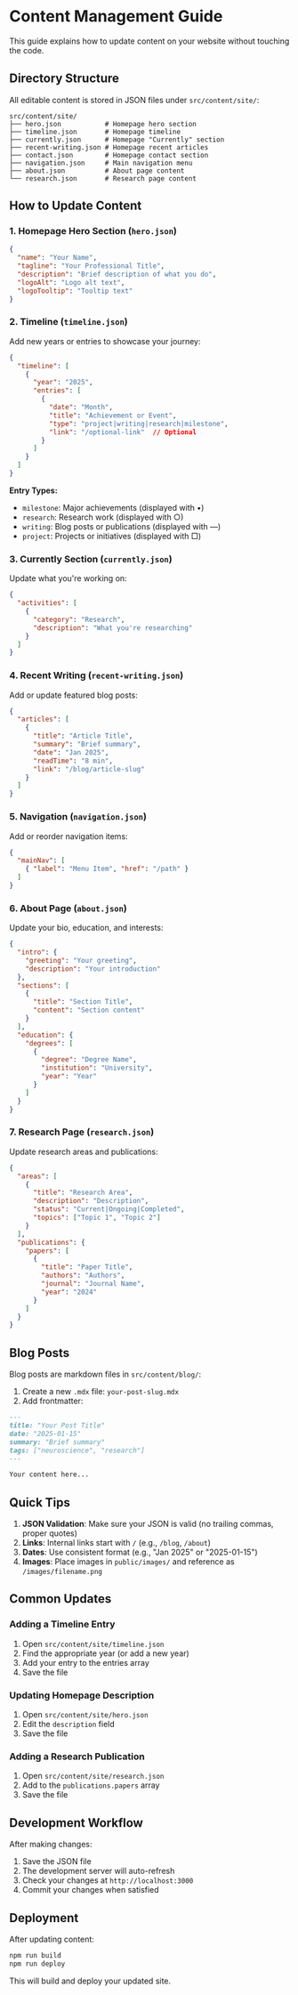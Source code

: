 # Content Management Guide

This guide explains how to update content on your website without touching the code.

## Directory Structure

All editable content is stored in JSON files under `src/content/site/`:

```
src/content/site/
├── hero.json           # Homepage hero section
├── timeline.json       # Homepage timeline
├── currently.json      # Homepage "Currently" section
├── recent-writing.json # Homepage recent articles
├── contact.json        # Homepage contact section
├── navigation.json     # Main navigation menu
├── about.json          # About page content
└── research.json       # Research page content
```

## How to Update Content

### 1. Homepage Hero Section (`hero.json`)
```json
{
  "name": "Your Name",
  "tagline": "Your Professional Title",
  "description": "Brief description of what you do",
  "logoAlt": "Logo alt text",
  "logoTooltip": "Tooltip text"
}
```

### 2. Timeline (`timeline.json`)
Add new years or entries to showcase your journey:
```json
{
  "timeline": [
    {
      "year": "2025",
      "entries": [
        {
          "date": "Month",
          "title": "Achievement or Event",
          "type": "project|writing|research|milestone",
          "link": "/optional-link"  // Optional
        }
      ]
    }
  ]
}
```

**Entry Types:**
- `milestone`: Major achievements (displayed with •)
- `research`: Research work (displayed with ○)
- `writing`: Blog posts or publications (displayed with ―)
- `project`: Projects or initiatives (displayed with □)

### 3. Currently Section (`currently.json`)
Update what you're working on:
```json
{
  "activities": [
    {
      "category": "Research",
      "description": "What you're researching"
    }
  ]
}
```

### 4. Recent Writing (`recent-writing.json`)
Add or update featured blog posts:
```json
{
  "articles": [
    {
      "title": "Article Title",
      "summary": "Brief summary",
      "date": "Jan 2025",
      "readTime": "8 min",
      "link": "/blog/article-slug"
    }
  ]
}
```

### 5. Navigation (`navigation.json`)
Add or reorder navigation items:
```json
{
  "mainNav": [
    { "label": "Menu Item", "href": "/path" }
  ]
}
```

### 6. About Page (`about.json`)
Update your bio, education, and interests:
```json
{
  "intro": {
    "greeting": "Your greeting",
    "description": "Your introduction"
  },
  "sections": [
    {
      "title": "Section Title",
      "content": "Section content"
    }
  ],
  "education": {
    "degrees": [
      {
        "degree": "Degree Name",
        "institution": "University",
        "year": "Year"
      }
    ]
  }
}
```

### 7. Research Page (`research.json`)
Update research areas and publications:
```json
{
  "areas": [
    {
      "title": "Research Area",
      "description": "Description",
      "status": "Current|Ongoing|Completed",
      "topics": ["Topic 1", "Topic 2"]
    }
  ],
  "publications": {
    "papers": [
      {
        "title": "Paper Title",
        "authors": "Authors",
        "journal": "Journal Name",
        "year": "2024"
      }
    ]
  }
}
```

## Blog Posts

Blog posts are markdown files in `src/content/blog/`:

1. Create a new `.mdx` file: `your-post-slug.mdx`
2. Add frontmatter:
```markdown
---
title: "Your Post Title"
date: "2025-01-15"
summary: "Brief summary"
tags: ["neuroscience", "research"]
---

Your content here...
```

## Quick Tips

1. **JSON Validation**: Make sure your JSON is valid (no trailing commas, proper quotes)
2. **Links**: Internal links start with `/` (e.g., `/blog`, `/about`)
3. **Dates**: Use consistent format (e.g., "Jan 2025" or "2025-01-15")
4. **Images**: Place images in `public/images/` and reference as `/images/filename.png`

## Common Updates

### Adding a Timeline Entry
1. Open `src/content/site/timeline.json`
2. Find the appropriate year (or add a new year)
3. Add your entry to the entries array
4. Save the file

### Updating Homepage Description
1. Open `src/content/site/hero.json`
2. Edit the `description` field
3. Save the file

### Adding a Research Publication
1. Open `src/content/site/research.json`
2. Add to the `publications.papers` array
3. Save the file

## Development Workflow

After making changes:
1. Save the JSON file
2. The development server will auto-refresh
3. Check your changes at `http://localhost:3000`
4. Commit your changes when satisfied

## Deployment

After updating content:
```bash
npm run build
npm run deploy
```

This will build and deploy your updated site.